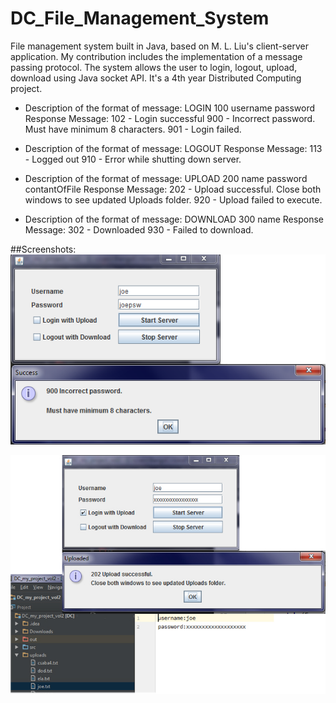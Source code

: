 # DC_File_Management_System

File management system built in Java, based on M. L. Liu's client-server application. My contribution includes the implementation of a message passing protocol. The system allows the user to login, logout, upload, download using Java socket API. It's a 4th year Distributed Computing project.

* Description of the format of message:
  LOGIN 100 username password
  Response Message:
  102 - Login successful
  900 - Incorrect password. Must have minimum 8 characters.
  901 - Login failed.

* Description of the format of message:
  LOGOUT
  Response Message:
  113 - Logged out
  910 - Error while shutting down server.

* Description of the format of message:
  UPLOAD 200 name password contantOfFile
  Response Message:
  202 - Upload successful. Close both windows to see updated Uploads folder.
  920 - Upload failed to execute.
  
* Description of the format of message:
  DOWNLOAD 300 name
  Response Message:
  302 - Downloaded
  930 - Failed to download.


##Screenshots:
![Screenshot](https://github.com/CBITT/DC_File_Management_System/blob/master/ui_sample1.png?raw=true "Sample UI")

![Screenshot](https://github.com/CBITT/DC_File_Management_System/blob/master/ui_up.jpg?raw=true "Sample UI - upload")
